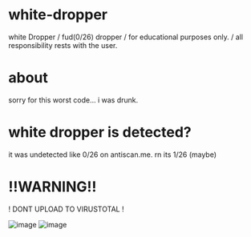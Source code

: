 # white-dropper
white Dropper / fud(0/26) dropper / for educational purposes only. / all responsibility rests with the user.

# about
sorry for this worst code... i was drunk.

# white dropper is detected?
it was undetected like 0/26 on antiscan.me. rn its 1/26 (maybe) 

# !!WARNING!!
! DONT UPLOAD TO VIRUSTOTAL !

![image](https://github.com/walkpot/white-dropper/assets/139298949/c92eea17-5b4f-419f-99ca-13ddb03cd626)
![image](https://github.com/walkpot/white-dropper/assets/139298949/d5ffa3c2-5bd4-4fc6-a1ae-676447fa2aef)
